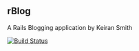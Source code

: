 rBlog
-----

A Rails Blogging application by Keiran Smith

[![Build Status](https://travis-ci.org/Affix/rpress.svg?branch=master)](https://travis-ci.org/Affix/rpress)